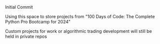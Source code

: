 Initial Commit 

Using this space to store projects from "100 Days of Code: The Complete Python Pro Bootcamp for 2024" 

Custom projects for work or algorithmic trading  development will still be held in private repos 

